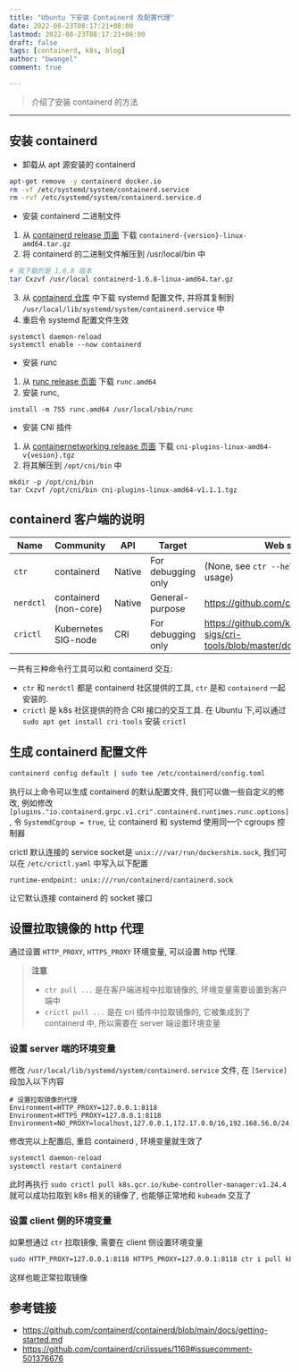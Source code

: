 ```yaml
---
title: "Ubuntu 下安装 Containerd 及配置代理"
date: 2022-08-23T08:17:21+08:00
lastmod: 2022-08-23T08:17:21+08:00
draft: false
tags: [containerd, k8s, blog]
author: "bwangel"
comment: true

---
```


> 介绍了安装 containerd 的方法

<!--more-->
---

## 安装 containerd

- 卸载从 apt 源安装的 containerd

```sh
apt-get remove -y containerd docker.io
rm -vf /etc/systemd/system/containerd.service
rm -rvf /etc/systemd/system/containerd.service.d
```

- 安装 containerd 二进制文件

1. 从 [containerd release 页面](https://github.com/containerd/containerd/releases) 下载 `containerd-{version}-linux-amd64.tar.gz`
2. 将 containerd 的二进制文件解压到 /usr/local/bin 中

```sh
# 我下载的是 1.6.8 版本
tar Cxzvf /usr/local containerd-1.6.8-linux-amd64.tar.gz
```

3. 从 [containerd 仓库](https://github.com/containerd/containerd/blob/main/containerd.service) 中下载 systemd 配置文件, 并将其复制到 `/usr/local/lib/systemd/system/containerd.service` 中
4. 重启令 systemd 配置文件生效

```
systemctl daemon-reload
systemctl enable --now containerd
```

- 安装 runc

1. 从 [runc release 页面](https://github.com/opencontainers/runc/releases) 下载 `runc.amd64`
2. 安装 runc,

```
install -m 755 runc.amd64 /usr/local/sbin/runc
```

- 安装 CNI 插件

1. 从 [containernetworking release 页面](https://github.com/containernetworking/plugins/releases) 下载 `cni-plugins-linux-amd64-v{vesion}.tgz`
2. 将其解压到 `/opt/cni/bin` 中

```
mkdir -p /opt/cni/bin
tar Cxzvf /opt/cni/bin cni-plugins-linux-amd64-v1.1.1.tgz
```

## containerd 客户端的说明

Name      | Community             | API    | Target             | Web site                                    |
----------|-----------------------|------- | -------------------|---------------------------------------------|
`ctr`     | containerd            | Native | For debugging only | (None, see `ctr --help` to learn the usage) |
`nerdctl` | containerd (non-core) | Native | General-purpose    | https://github.com/containerd/nerdctl       |
`crictl`  | Kubernetes SIG-node   | CRI    | For debugging only | https://github.com/kubernetes-sigs/cri-tools/blob/master/docs/crictl.md |

一共有三种命令行工具可以和 containerd 交互:

- `ctr` 和 `nerdctl` 都是 containerd 社区提供的工具, `ctr` 是和 `containerd` 一起安装的.
- `crictl` 是 k8s 社区提供的符合 CRI 接口的交互工具. 在 Ubuntu 下,可以通过 `sudo apt get install cri-tools` 安装 `crictl`

## 生成 containerd 配置文件

```sh
containerd config default | sudo tee /etc/containerd/config.toml
```

执行以上命令可以生成 containerd 的默认配置文件, 我们可以做一些自定义的修改, 例如修改 `[plugins."io.containerd.grpc.v1.cri".containerd.runtimes.runc.options]`, 令 `SystemdCgroup = true`, 让 containerd 和 systemd 使用同一个 cgroups 控制器

crictl 默认连接的 service socket是 `unix:///var/run/dockershim.sock`, 我们可以在 `/etc/crictl.yaml` 中写入以下配置

```
runtime-endpoint: unix:///run/containerd/containerd.sock
```

让它默认连接 containerd 的 socket 接口

## 设置拉取镜像的 http 代理

通过设置 `HTTP_PROXY`, `HTTPS_PROXY` 环境变量, 可以设置 http 代理.

> __注意__
> - `ctr pull ...` 是在客户端进程中拉取镜像的, 环境变量需要设置到客户端中
> - `crictl pull ...` 是在 cri 插件中拉取镜像的, 它被集成到了 containerd 中, 所以需要在 server 端设置环境变量

### 设置 server 端的环境变量

修改 `/usr/local/lib/systemd/system/containerd.service` 文件, 在 `[Service]` 段加入以下内容

```
# 设置拉取镜像的代理
Environment=HTTP_PROXY=127.0.0.1:8118
Environment=HTTPS_PROXY=127.0.0.1:8118
Environment=NO_PROXY=localhost,127.0.0.1,172.17.0.0/16,192.168.56.0/24,10.96.0.0/16
```

修改完以上配置后, 重启 containerd , 环境变量就生效了

```sh
systemctl daemon-reload
systemctl restart containerd
```

此时再执行 `sudo crictl pull k8s.gcr.io/kube-controller-manager:v1.24.4` 就可以成功拉取到 k8s 相关的镜像了, 也能够正常地和 `kubeadm` 交互了

### 设置 client 侧的环境变量

如果想通过 `ctr` 拉取镜像, 需要在 client 侧设置环境变量

```sh
sudo HTTP_PROXY=127.0.0.1:8118 HTTPS_PROXY=127.0.0.1:8118 ctr i pull k8s.gcr.io/kube-apiserver:v1.24.4
```

这样也能正常拉取镜像

## 参考链接

- https://github.com/containerd/containerd/blob/main/docs/getting-started.md
- https://github.com/containerd/cri/issues/1169#issuecomment-501376676
